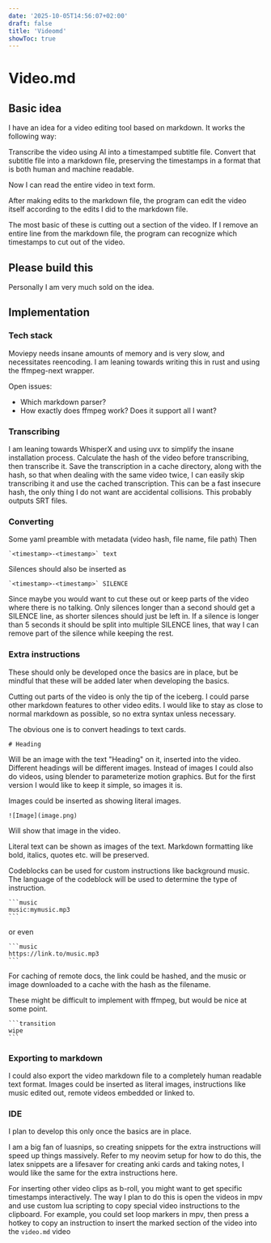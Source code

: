 ```yaml
---
date: '2025-10-05T14:56:07+02:00'
draft: false
title: 'Videomd'
showToc: true
---
```


# Video.md

## Basic idea

I have an idea for a video editing tool based on markdown. 
It works the following way:

Transcribe the video using AI into a timestamped subtitle file. 
Convert that subtitle file into a markdown file, preserving the timestamps in a
format that is both human and machine readable. 

Now I can read the entire video in text form. 

After making edits to the markdown file, the program can edit the video itself
according to the edits I did to the markdown file. 

The most basic of these is cutting out a section of the video. 
If I remove an entire line from the markdown file, the program can recognize
which timestamps to cut out of the video. 

## Please build this

Personally I am very much sold on the idea. 

## Implementation

### Tech stack

Moviepy needs insane amounts of memory and is very slow, and necessitates
reencoding. I am leaning towards writing this in rust and using the ffmpeg-next
wrapper. 

Open issues:
- Which markdown parser?
- How exactly does ffmpeg work? Does it support all I want?

### Transcribing

I am leaning towards WhisperX and using uvx to simplify the insane installation
process. Calculate the hash of the video before transcribing, then transcribe
it. Save the transcription in a cache directory, along with the hash, so that
when dealing with the same video twice, I can easily skip transcribing it and
use the cached transcription. This can be a fast insecure hash, the only thing I
do not want are accidental collisions. This probably outputs SRT files. 

### Converting

Some yaml preamble with metadata (video hash, file name, file path)
Then

```
`<timestamp>-<timestamp>` text
```

Silences should also be inserted as
```
`<timestamp>-<timestamp>` SILENCE
```

Since maybe you would want to cut these out or keep parts of the video where
there is no talking. Only silences longer than a second should get a SILENCE
line, as shorter silences should just be left in. If a silence is longer than 5
seconds it should be split into multiple SILENCE lines, that way I can remove
part of the silence while keeping the rest.

### Extra instructions

These should only be developed once the basics are in place, but be mindful that
these will be added later when developing the basics. 

Cutting out parts of the video is only the tip of the iceberg. I could parse
other markdown features to other video edits. I would like to stay as close to
normal markdown as possible, so no extra syntax unless necessary. 

The obvious one is to convert headings to text cards. 
```
# Heading
```
Will be an image with the text "Heading" on it, inserted into the video.
Different headings will be different images.
Instead of images I could also do videos, using blender to parameterize motion
graphics. But for the first version I would like to keep it simple, so images it
is. 

Images could be inserted as showing literal images. 
```
![Image](image.png)
```
Will show that image in the video.

Literal text can be shown as images of the text. 
Markdown formatting like bold, italics, quotes etc. will be preserved.

Codeblocks can be used for custom instructions like background music. 
The language of the codeblock will be used to determine the type of instruction.

````
```music
music:mymusic.mp3
```
````

or even
````
```music
https://link.to/music.mp3
```
````

For caching of remote docs, the link could be hashed, and the music or image
downloaded to a cache with the hash as the filename.


These might be difficult to implement with ffmpeg, but would be nice at some
point. 

````
```transition
wipe
```
````

### Exporting to markdown

I could also export the video markdown file to a completely human readable text
format. Images could be inserted as literal images, instructions like music
edited out, remote videos embedded or linked to. 

### IDE

I plan to develop this only once the basics are in place.

I am a big fan of luasnips, so creating snippets for the extra instructions will
speed up things massively. Refer to my neovim setup for how to do this, the
latex snippets are a lifesaver for creating anki cards and taking notes, I would
like the same for the extra instructions here. 

For inserting other video clips as b-roll, you might want to get specific
timestamps interactively. The way I plan to do this is open the videos in mpv
and use custom lua scripting to copy special video instructions to the clipboard.
For example, you could set loop markers in mpv, then press a hotkey to copy an
instruction to insert the marked section of the video into the `video.md` video

